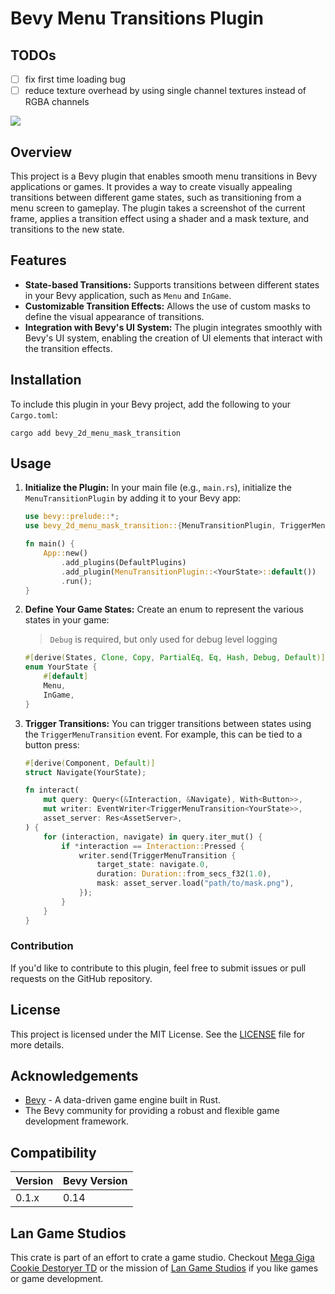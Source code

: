 # Bevy Menu Transitions Plugin

## TODOs

- [ ] fix first time loading bug
- [ ] reduce texture overhead by using single channel textures instead of RGBA channels

![](https://github.com/Lan-Game-Studios/bevy-2d-menu-mask-transitions/blob/main/docs/example-basic-long.gif)

## Overview

This project is a Bevy plugin that enables smooth menu transitions in Bevy applications or games. It provides a way to create visually appealing transitions between different game states, such as transitioning from a menu screen to gameplay. The plugin takes a screenshot of the current frame, applies a transition effect using a shader and a mask texture, and transitions to the new state.

## Features

- **State-based Transitions:** Supports transitions between different states in your Bevy application, such as `Menu` and `InGame`.
- **Customizable Transition Effects:** Allows the use of custom masks to define the visual appearance of transitions.
- **Integration with Bevy's UI System:** The plugin integrates smoothly with Bevy's UI system, enabling the creation of UI elements that interact with the transition effects.

## Installation

To include this plugin in your Bevy project, add the following to your `Cargo.toml`:

```shell
cargo add bevy_2d_menu_mask_transition
```

## Usage

1. **Initialize the Plugin:**
   In your main file (e.g., `main.rs`), initialize the `MenuTransitionPlugin` by adding it to your Bevy app:

   ```rust
   use bevy::prelude::*;
   use bevy_2d_menu_mask_transition::{MenuTransitionPlugin, TriggerMenuTransition};

   fn main() {
       App::new()
           .add_plugins(DefaultPlugins)
           .add_plugin(MenuTransitionPlugin::<YourState>::default())
           .run();
   }
   ```

2. **Define Your Game States:**
   Create an enum to represent the various states in your game:

   > `Debug` is required, but only used for debug level logging

   ```rust
   #[derive(States, Clone, Copy, PartialEq, Eq, Hash, Debug, Default)]
   enum YourState {
       #[default]
       Menu,
       InGame,
   }
   ```

3. **Trigger Transitions:**
   You can trigger transitions between states using the `TriggerMenuTransition` event. For example, this can be tied to a button press:

   ```rust
   #[derive(Component, Default)]
   struct Navigate(YourState);

   fn interact(
       mut query: Query<(&Interaction, &Navigate), With<Button>>,
       mut writer: EventWriter<TriggerMenuTransition<YourState>>,
       asset_server: Res<AssetServer>,
   ) {
       for (interaction, navigate) in query.iter_mut() {
           if *interaction == Interaction::Pressed {
               writer.send(TriggerMenuTransition {
                   target_state: navigate.0,
                   duration: Duration::from_secs_f32(1.0),
                   mask: asset_server.load("path/to/mask.png"),
               });
           }
       }
   }
   ```

### Contribution

If you'd like to contribute to this plugin, feel free to submit issues or pull requests on the GitHub repository.

## License

This project is licensed under the MIT License. See the [LICENSE](LICENSE.md) file for more details.

## Acknowledgements

- [Bevy](https://bevyengine.org/) - A data-driven game engine built in Rust.
- The Bevy community for providing a robust and flexible game development framework.


## Compatibility


| Version | Bevy Version |
|---------|--------------|
| 0.1.x   | 0.14         |

## Lan Game Studios

This crate is part of an effort to crate a game studio. Checkout 
[Mega Giga Cookie Destoryer TD](https://store.steampowered.com/app/2283070/Mega_Giga_Cookie_Destroyer_TD/) or
the mission of [Lan Game Studios](https://langamestudios.com) if you like games or game development.
